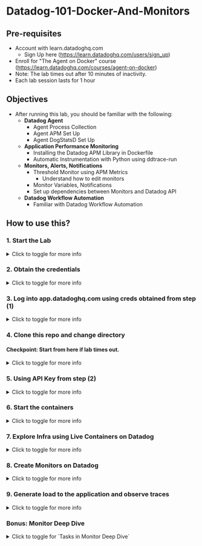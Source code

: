 # Datadog-101-Docker-And-Monitors

## Pre-requisites 
- Account with learn.datadoghq.com
  - Sign Up here (https://learn.datadoghq.com/users/sign_up)
- Enroll for "The Agent on Docker" course (https://learn.datadoghq.com/courses/agent-on-docker)
- Note: The lab times out after 10 minutes of inactivity.
- Each lab session lasts for 1 hour

## Objectives
- After running this lab, you should be familiar with the following:
  - **Datadog Agent**
    - Agent Process Collection
    - Agent APM Set Up
    - Agent DogStatsD Set Up
  - **Application Performance Monitoring**
    - Installing the Datadog APM Library in Dockerfile
    - Automatic Instrumentation with Python using ddtrace-run
  - **Monitors, Alerts, Notifications**
    - Threshold Monitor using APM Metrics
      - Understand how to edit monitors
    - Monitor Variables, Notifications  
    - Set up dependencies between Monitors and Datadog API
  - **Datadog Workflow Automation**
    - Familiar with Datadog Workflow Automation  

## How to use this?
### 1. Start the Lab
<details>
<summary>Click to toggle for more info</summary>
  
![image](https://github.com/jon94/Datadog-SG-Labs/assets/40360784/81283ffc-d20a-4dec-95db-10821b008675)

</details>

### 2. Obtain the credentials
<details>
<summary>Click to toggle for more info</summary>
  
![image](https://github.com/jon94/Datadog-SG-Labs/assets/40360784/d2f176d0-8f85-409b-9e77-70d09781ad35)

</details>

### 3. Log into app.datadoghq.com using creds obtained from step (1)
<details>
<summary>Click to toggle for more info</summary>
  
<img width="1501" alt="image" src="https://github.com/jon94/Datadog-SG-Labs/assets/40360784/7518ae2b-18c0-40dc-a535-0dbe3a7c19fd">
- If you are having issue logging in, please click on "Help" and navigate to "My training credentials don't work".

![image](https://github.com/jon94/Datadog-SG-Labs/assets/40360784/b11651c4-aec4-4cd4-9672-8d3e99cb8e2c)

</details>

### 4. Clone this repo and change directory
#### Checkpoint: Start from here if lab times out.
<details>
<summary>Click to toggle for more info</summary>

```
cd

git clone https://github.com/jon94/Datadog-SG-Labs.git

cd Datadog-SG-Labs/datadog-101-docker-and-monitors
```
![image](https://github.com/jon94/Datadog-SG-Labs/assets/40360784/fdbf45c0-e269-4440-b323-ea2b17e0c3e4)

</details>

### 5. Using API Key from step (2)
<details>
<summary>Click to toggle for more info</summary>
- Make sure you are in the correct directory >> root@agent-docker-lab-host:~/Datadog-SG-Labs/datadog-101-docker
  
```
# Replace "your_actual_api_key" with your actual API key in docker-compose.yaml
api_key="your_actual_api_key"
find . -type f -exec sed -i 's/YOUR_API_KEY/'"$api_key"'/g' {} +
```

</details>

### 6. Start the containers
<details>
<summary>Click to toggle for more info</summary>

- Make sure you are in the correct directory >> root@agent-docker-lab-host:~/Datadog-SG-Labs/datadog-101-docker
```
docker compose up -d --force-recreate --no-deps --build
```
- Check that the containers are up and running
```
docker ps -a
```
![image](https://github.com/jon94/Datadog-SG-Labs/assets/40360784/54d1442f-e9a6-4521-8161-fcdbcd9b6a97)

</details>

### 7. Explore Infra using Live Containers on Datadog
<details>
<summary>Click to toggle for more info</summary>
  
- [Live Containers](https://app.datadoghq.com/containers?query=short_image%3A%28agent%20OR%20datadog-101-docker-web%29&overview-na-groups=false&selectedTopGraph=timeseries)
<img width="1346" alt="image" src="https://github.com/jon94/Datadog-SG-Labs/assets/40360784/f03a67e4-a479-489e-8a72-eefcd3db0617">
<img width="1040" alt="image" src="https://github.com/jon94/Datadog-SG-Labs/assets/40360784/48cd289a-74e6-45c3-9f27-f9c0ddf9d8d9">

</details>

### 8. Create Monitors on Datadog
<details>
<summary>Click to toggle for more info</summary>

**Task 1: Create an Application Key in Datadog**
<details>
<summary>Click to toggle for more info</summary>

- [Create](https://docs.datadoghq.com/account_management/api-app-keys/#add-application-keys) an application key in Datadog UI. We will need this for this step.

- Proceed to next step after application key is created
  
```
# Replace "your_actual_app_key" with your actual APP key in docker-compose.yaml

app_key="your_actual_app_key"
find . -type f -exec sed -i 's/YOUR_APP_KEY/'"$app_key"'/g' {} +
```
```
chmod +x create_monitor.sh
./create_monitor.sh
```
![image](https://github.com/jon94/Datadog-SG-Labs/assets/40360784/4fa64f28-0c21-4578-9029-94abc45157f2)

</details>

**Task 2: Edit the created monitor to shorten the evaluation time**
<details>
<summary>Click to toggle for more info</summary>
  
![image](https://github.com/jon94/Datadog-SG-Labs/assets/40360784/ae03c3f0-265f-478b-b683-18f05c4769eb)

</details>

**Task 3: Based on the threshold monitor, create a similar one for simulate_error service**
<details>
<summary>Click to toggle for more info</summary>
  
- 2 methods
  - From Service Catalogue
    <img width="1329" alt="image" src="https://github.com/jon94/Datadog-SG-Labs/assets/40360784/511c7a9a-5145-443a-af4e-278a12d4db10">
  - From Monitors
    <img width="1352" alt="image" src="https://github.com/jon94/Datadog-SG-Labs/assets/40360784/7f718644-bfc8-4683-93fb-2819bc36860a">
    <img width="1351" alt="image" src="https://github.com/jon94/Datadog-SG-Labs/assets/40360784/680d4621-a854-4fbd-8f2d-70a251cd52ba">
    
</details>

**Task 4: Instead of creating a monitor based on metrics, create a monitor using APM Trace Analytics. This monitor should monitor service:flask-dd-lab in env:dd-sg-lab. Trigger an Alert when the count of error spans is > 20.**

[Hint](https://app.datadoghq.com/monitors/manage?order=desc) You should see 2 monitors created. Refer to one of them as an example.

<details>
<summary>Click to toggle for more info</summary>
  
<img width="1332" alt="image" src="https://github.com/jon94/Datadog-SG-Labs/assets/40360784/a910810c-df73-47b5-9ba8-5171bbfeb988">
    
</details>

</details>

### 9. Generate load to the application and observe traces
<details>
<summary>Click to toggle for more info</summary>
  
- Make sure you are in the correct directory >> root@agent-docker-lab-host:~/Datadog-SG-Labs/datadog-101-docker

- There are 2 endpoints.
  - HelloWorld >> localhost:5000/hello
  - Simulate Error >> localhost:5000/simulate_error
```
chmod +x run_script.sh 

./run_script.sh
```
</details>

### Bonus: Monitor Deep Dive

<details>
<summary>Click to toggle for `Tasks in Monitor Deep Dive`</summary>

**Task 1: How do you alert different members based on the status of the monitor?**

<details>
<summary>Click to toggle for `Task 1`</summary>

[Hint] (https://docs.datadoghq.com/monitors/notify/variables/?tab=is_alert#conditional-variables)
  
   ```
  {{#is_alert}}
  high error rate on {{service.name}} on {{env.name}} @<email>
  {{/is_alert}} 
  
  {{#is_alert_recovery}}
  recovered. @<email>
  {{/is_alert_recovery}}
  ```

</details>

**Task 2: Your team wants better control of alerts, since simulate_error is invoked by flask-dd-labs, how can you create dependencies between the monitors such that when flask-dd-labs has an alert, simulate_errors service monitor will not be called?**

<details>
<summary>Click to toggle for `Task 2`</summary>

[Hint] (https://docs.datadoghq.com/monitors/guide/create-monitor-dependencies/)
- Follow along the idea in the document above. The endpoints in the documents are outdated. But you can use docs on [API Reference] (https://docs.datadoghq.com/api/latest/#api-reference)
  
  ```
  {{#is_alert}} 
  high error rate on {{service.name}} on {{env.name}}. Proceeding to mute downstream service (simulate_error) @webhook-mute-simulateerror
  {{/is_alert}}

  {{#is_alert_recovery}} 
  alert recovered. Proceeding to unmute downstream service (simulate_error) @webhook-unmute-simulateerror
  {{/is_alert_recovery}}
  ```

**Configure Webhook Integration**

```
To mute monitor: https://api.datadoghq.com/api/v1/monitor/<monitorid>/mute?api_key=&application_key=
To unmute monitor: https://api.datadoghq.com/api/v1/monitor/<monitorid>/unmute?api_key=&application_key=
```

[Grant the correct application key scope] (https://docs.datadoghq.com/account_management/api-app-keys/#scope-application-keys)
<img width="996" alt="image" src="https://github.com/jon94/Datadog-SG-Labs/assets/40360784/219b7a1e-67c8-455c-8912-7ec90a9b35fc">

<img width="994" alt="image" src="https://github.com/jon94/Datadog-SG-Labs/assets/40360784/ca7c2cd7-fc3d-4e4e-bcbf-a31b9d19fd1f">

<img width="998" alt="image" src="https://github.com/jon94/Datadog-SG-Labs/assets/40360784/48c0a1ff-2e1a-4412-85a5-210b5a3e26b1">

</details>

**Task 3: You learnt how to mute individual monitors, what if the downstream service has many monitors? How can you mute all monitors belonging to service:simulate_error?**

<details>
<summary>Click to toggle for `Task 3`</summary>

[Hint 1] (https://docs.datadoghq.com/monitors/downtimes/) and [Hint 2] (https://docs.datadoghq.com/service_management/workflows/)

- In order to use the api, you have to give the correct scope on your application key (monitor_downtime).
- Webhook integrations are for basic API calls, but what if you need to draw values from different endpoints? For more complicated scenarios like this, Datadog Workflow Automation is an excellent solution. 

<img width="984" alt="image" src="https://github.com/jon94/Datadog-SG-Labs/assets/40360784/d6f827c0-84c3-4399-ab05-bf2e1510ede8">

```
{{#is_alert}} 
high error rate on {{service.name}} on {{env.name}}. Proceeding to mute all alerts related to service:simulate_error @workflow-mute-all-simulate_error 
{{/is_alert}}

{{#is_alert_recovery}} 
alert recovered. Proceeding to unmute all alerts related to service:simulate_error @workflow-unmute-all-simulate_error 
{{/is_alert_recovery}}
```

## Mute all monitor based on monitor tags

<img width="1351" alt="image" src="https://github.com/jon94/Datadog-SG-Labs/assets/40360784/65951496-2e04-4374-bb7f-ac07a57e40ab">

## Unmute all monitor based on monitor tags

<img width="1349" alt="image" src="https://github.com/jon94/Datadog-SG-Labs/assets/40360784/a4215988-1ed1-4671-ab85-7949ccda6875">

### Get Active Downtime

- This displays all active downtime at the time of API call

```
https://api.datadoghq.com/api/v2/downtime?api_key=&application_key=&current_only=true
```
### Extract downtime id if env and service matches

- targetTags are defined in the JS code. This will extract the downtime id required for the cancel downtime API later.

```
var jsonData = $.Steps.Get_Active_Downtime.body;

var targetTags = ["env:dd-sg-lab", "service:simulate_error"];
var extractedIds = [];

// Check if jsonData and jsonData.data are defined
if (jsonData && jsonData.data && Array.isArray(jsonData.data)) {
  // Iterate through the data array
  for (var i = 0; i < jsonData.data.length; i++) {
    var entry = jsonData.data[i];

    // Check if entry, attributes, and monitor_tags exist
    if (
      entry &&
      entry.attributes &&
      entry.attributes.monitor_identifier &&
      entry.attributes.monitor_identifier.monitor_tags
    ) {
      // Check if monitor_tags array includes all targetTags
      var hasAllTags = targetTags.every(function(tag) {
        return entry.attributes.monitor_identifier.monitor_tags.includes(tag);
      });

      // If all targetTags are present, push the id to the extractedIds array
      if (hasAllTags) {
        extractedIds.push(entry.id);
      }
    }
  }
}

// Return the extracted IDs
return {
  extractedIds: Array.isArray(extractedIds) ? extractedIds : [extractedIds]
}
```
### Cancel Downtime API

- Downtime ID is obtained from earlier step and the Cancel Downtime API is called.

```
DELETE https://api.datadoghq.com/api/v2/downtime/{{ Steps.extract_id_if_env_and_service_match.data.extractedIds.[0] }}?api_key=&application_key=
```

</details>
